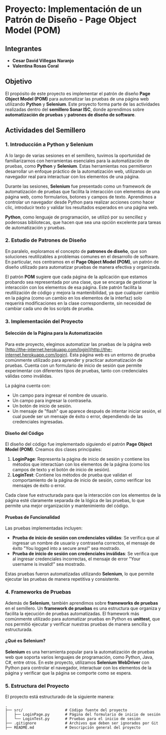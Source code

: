 # Proyecto: Implementación de un Patrón de Diseño - Page Object Model (POM)

## Integrantes
- **Cesar David Villegas Naranjo**
- **Valentina Rosas Coral**

## Objetivo
El propósito de este proyecto es implementar el patrón de diseño **Page Object Model (POM)** para automatizar las pruebas de una página web utilizando **Python** y **Selenium**. Este proyecto forma parte de las actividades realizadas dentro del **semillero Sonar ISC**, donde aprendimos sobre **automatización de pruebas** y **patrones de diseño de software**.

## Actividades del Semillero

### 1. **Introducción a Python y Selenium**
A lo largo de varias sesiones en el semillero, tuvimos la oportunidad de familiarizarnos con herramientas esenciales para la automatización de pruebas, como **Python** y **Selenium**. Estas herramientas nos permitieron desarrollar un enfoque práctico de la automatización web, utilizando un navegador real para interactuar con los elementos de una página.

Durante las sesiones, **Selenium** fue presentado como un framework de automatización de pruebas que facilita la interacción con elementos de una página web, como formularios, botones y campos de texto. Aprendimos a controlar un navegador desde Python para realizar acciones como hacer clic, introducir texto y validar los resultados esperados en una página web.

**Python**, como lenguaje de programación, se utilizó por su sencillez y poderosas bibliotecas, que hacen que sea una opción excelente para tareas de automatización y pruebas.

### 2. **Estudio de Patrones de Diseño**
En paralelo, exploramos el concepto de **patrones de diseño**, que son soluciones reutilizables a problemas comunes en el desarrollo de software. En particular, nos centramos en el **Page Object Model (POM)**, un patrón de diseño utilizado para automatizar pruebas de manera efectiva y organizada.

El patrón **POM** sugiere que cada página de la aplicación que estamos probando sea representada por una clase, que se encarga de gestionar la interacción con los elementos de esa página. Este patrón facilita la reutilización de código y mejora la mantenibilidad, ya que cualquier cambio en la página (como un cambio en los elementos de la interfaz) solo requerirá modificaciones en la clase correspondiente, sin necesidad de cambiar cada uno de los scripts de prueba.

### 3. **Implementación del Proyecto**
#### Selección de la Página para la Automatización
Para este proyecto, elegimos automatizar las pruebas de la página web [http://the-internet.herokuapp.com/login](http://the-internet.herokuapp.com/login). Esta página web es un entorno de prueba comúnmente utilizado para aprender y practicar automatización de pruebas. Cuenta con un formulario de inicio de sesión que permite experimentar con diferentes tipos de pruebas, tanto con credenciales válidas como inválidas.

La página cuenta con:
- Un campo para ingresar el nombre de usuario.
- Un campo para ingresar la contraseña.
- Un botón de inicio de sesión.
- Un mensaje de "flash" que aparece después de intentar iniciar sesión, el cual puede ser un mensaje de éxito o error, dependiendo de las credenciales ingresadas.

#### Diseño del Código
El diseño del código fue implementado siguiendo el patrón **Page Object Model (POM)**. Creamos dos clases principales:
1. **LoginPage**: Representa la página de inicio de sesión y contiene los métodos que interactúan con los elementos de la página (como los campos de texto y el botón de inicio de sesión).
2. **LoginTest**: Contiene los métodos de prueba que validan el comportamiento de la página de inicio de sesión, como verificar los mensajes de éxito o error.

Cada clase fue estructurada para que la interacción con los elementos de la página esté claramente separada de la lógica de las pruebas, lo que permite una mejor organización y mantenimiento del código.

#### Pruebas de Funcionalidad
Las pruebas implementadas incluyen:
- **Prueba de inicio de sesión con credenciales válidas**: Se verifica que al ingresar un nombre de usuario y contraseña correctos, el mensaje de éxito "You logged into a secure area!" sea mostrado.
- **Prueba de inicio de sesión con credenciales inválidas**: Se verifica que al ingresar credenciales incorrectas, el mensaje de error "Your username is invalid!" sea mostrado.

Estas pruebas fueron automatizadas utilizando **Selenium**, lo que permite ejecutar las pruebas de manera repetitiva y consistente.

### 4. **Frameworks de Pruebas**
Además de **Selenium**, también aprendimos sobre **frameworks de pruebas** en el semillero. Un **framework de pruebas** es una estructura que organiza y facilita la ejecución de pruebas automatizadas. El framework más comúnmente utilizado para automatizar pruebas en Python es **unittest**, que nos permitió ejecutar y verificar nuestras pruebas de manera sencilla y estructurada.

#### ¿Qué es Selenium?
**Selenium** es una herramienta popular para la automatización de pruebas web que soporta varios lenguajes de programación, como Python, Java, C#, entre otros. En este proyecto, utilizamos **Selenium WebDriver** con Python para controlar el navegador, interactuar con los elementos de la página y verificar que la página se comporte como se espera.

### 5. **Estructura del Proyecto**
El proyecto está estructurado de la siguiente manera:

```plaintext
.
├── src/                   # Código fuente del proyecto
│   ├── LoginPage.py       # Página del formulario de inicio de sesión
│   └── LoginTest.py       # Pruebas para el inicio de sesión
├── .gitignore             # Archivos que deben ser ignorados por Git
├── README.md              # Descripción general del proyecto
